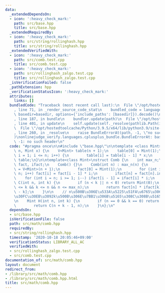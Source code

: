 ```yaml
---
data:
  _extendedDependsOn:
  - icon: ':heavy_check_mark:'
    path: src/base.hpp
    title: src/base.hpp
  _extendedRequiredBy:
  - icon: ':heavy_check_mark:'
    path: src/string/rollinghash.hpp
    title: src/string/rollinghash.hpp
  _extendedVerifiedWith:
  - icon: ':heavy_check_mark:'
    path: src/comb.test.cpp
    title: src/comb.test.cpp
  - icon: ':heavy_check_mark:'
    path: src/rollinghash_zalgo.test.cpp
    title: src/rollinghash_zalgo.test.cpp
  _isVerificationFailed: false
  _pathExtension: hpp
  _verificationStatusIcon: ':heavy_check_mark:'
  attributes:
    links: []
  bundledCode: "Traceback (most recent call last):\n  File \"/opt/hostedtoolcache/Python/3.9.5/x64/lib/python3.9/site-packages/onlinejudge_verify/documentation/build.py\"\
    , line 71, in _render_source_code_stat\n    bundled_code = language.bundle(stat.path,\
    \ basedir=basedir, options={'include_paths': [basedir]}).decode()\n  File \"/opt/hostedtoolcache/Python/3.9.5/x64/lib/python3.9/site-packages/onlinejudge_verify/languages/cplusplus.py\"\
    , line 187, in bundle\n    bundler.update(path)\n  File \"/opt/hostedtoolcache/Python/3.9.5/x64/lib/python3.9/site-packages/onlinejudge_verify/languages/cplusplus_bundle.py\"\
    , line 401, in update\n    self.update(self._resolve(pathlib.Path(included), included_from=path))\n\
    \  File \"/opt/hostedtoolcache/Python/3.9.5/x64/lib/python3.9/site-packages/onlinejudge_verify/languages/cplusplus_bundle.py\"\
    , line 260, in _resolve\n    raise BundleErrorAt(path, -1, \"no such header\"\
    )\nonlinejudge_verify.languages.cplusplus_bundle.BundleErrorAt: base.hpp: line\
    \ -1: no such header\n"
  code: "#pragma once\n\n#include \"base.hpp\"\n\ntemplate <class Mint>\nV<Mint> powTable(int\
    \ n, Mint x) {\n    V<Mint> table(n + 1);\n    table[0] = Mint(1);\n    for (int\
    \ i = 1; i <= n; i++) {\n        table[i] = table[i - 1] * x;\n    }\n    return\
    \ table;\n}\n\ntemplate<class Mint>\nstruct Comb {\n    int max_n;\n    V<Mint>\
    \ fact, ifact;\n    Comb() {}\n    Comb(int n) : max_n(n) {\n        fact = ifact\
    \ = V<Mint>(n + 1);\n        fact[0] = Mint(1);\n        for (int i = 1; i <=\
    \ n; i++) fact[i] = fact[i - 1] * i;\n        ifact[n] = fact[n].inv();\n    \
    \    for (int i = n; i >= 1; i--) ifact[i - 1] = ifact[i] * i;\n    }\n\n    Mint\
    \ C(int n, int k) {\n        if (n < k || n < 0) return Mint(0);\n        assert(0\
    \ <= k && k <= n && n <= max_n);\n        return fact[n] * ifact[k] * ifact[n\
    \ - k];\n    }\n\n    // n\u500B\u306E\u533A\u5225\u51FA\u6765\u306A\u3044\u30DC\
    \u30FC\u30EB\u3092k\u500B\u306E\u7BB1\u306B\u5165\u308C\u308B\u5165\u308C\u65B9\
    \n    Mint H(int n, int k) {\n        if (n == 0 && k == 0) return Mint(1);\n\
    \        return C(n + k - 1, n);\n    }\n};\n"
  dependsOn:
  - src/base.hpp
  isVerificationFile: false
  path: src/math/comb.hpp
  requiredBy:
  - src/string/rollinghash.hpp
  timestamp: '2020-10-18 20:05:46+09:00'
  verificationStatus: LIBRARY_ALL_AC
  verifiedWith:
  - src/rollinghash_zalgo.test.cpp
  - src/comb.test.cpp
documentation_of: src/math/comb.hpp
layout: document
redirect_from:
- /library/src/math/comb.hpp
- /library/src/math/comb.hpp.html
title: src/math/comb.hpp
---
```

